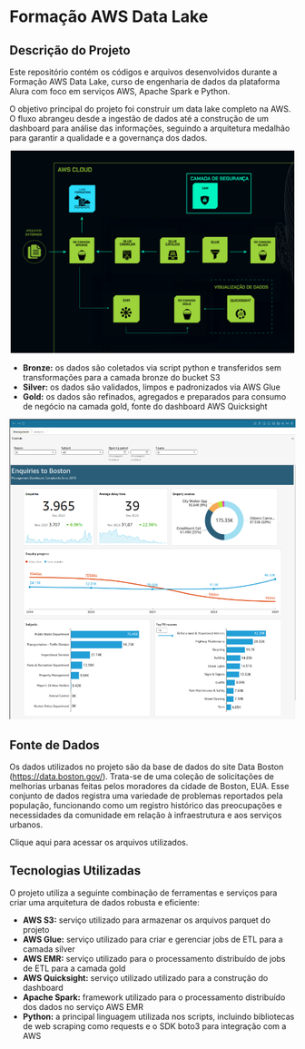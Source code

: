 # Formação AWS Data Lake

## Descrição do Projeto

Este repositório contém os códigos e arquivos desenvolvidos durante a Formação AWS Data Lake, curso de engenharia de dados da plataforma Alura com foco em serviços AWS, Apache Spark e Python.

O objetivo principal do projeto foi construir um data lake completo na AWS. O fluxo abrangeu desde a ingestão de dados até a construção de um dashboard para análise das informações, seguindo a arquitetura medalhão para garantir a qualidade e a governança dos dados.

<div align="center"><img src='https://github.com/jorgeplatero/alura_aws_data_lake/blob/dfb588fdd92f9e76bb7d914ac2d631b7ca5cca01/img/arquitetura.png' width=500></div>

- **Bronze:** os dados são coletados via script python e transferidos sem transformações para a camada bronze do bucket S3
- **Silver:** os dados são validados, limpos e padronizados via AWS Glue
- **Gold:** os dados são refinados, agregados e preparados para consumo de negócio na camada gold, fonte do dashboard AWS Quicksight

<div align="center"><img src='https://github.com/jorgeplatero/alura_aws_data_lake/blob/dfb588fdd92f9e76bb7d914ac2d631b7ca5cca01/img/dashboard.png' width=700></div>

## Fonte de Dados

Os dados utilizados no projeto são da base de dados do site Data Boston (https://data.boston.gov/). Trata-se de uma coleção de solicitações de melhorias urbanas feitas pelos moradores da cidade de Boston, EUA. Esse conjunto de dados registra uma variedade de problemas reportados pela população, funcionando como um registro histórico das preocupações e necessidades da comunidade em relação à infraestrutura e aos serviços urbanos.

Clique <a style="text-decoration:none;" href="https://data.boston.gov/dataset/311-service-requests" target="_blank">aqui</a> para acessar os arquivos utilizados.

## Tecnologias Utilizadas

O projeto utiliza a seguinte combinação de ferramentas e serviços para criar uma arquitetura de dados robusta e eficiente:

- **AWS S3:** serviço utilizado para armazenar os arquivos parquet do projeto
- **AWS Glue:** serviço utilizado para criar e gerenciar jobs de ETL para a camada silver
- **AWS EMR:** serviço utilizado para o processamento distribuído de jobs de ETL para a camada gold
- **AWS Quicksight:** serviço utilizado utilizado para a construção do dashboard
- **Apache Spark:** framework utilizado para o processamento distribuído dos dados no serviço AWS EMR
- **Python:** a principal linguagem utilizada nos scripts, incluindo bibliotecas de web scraping como requests e o SDK boto3 para integração com a AWS

